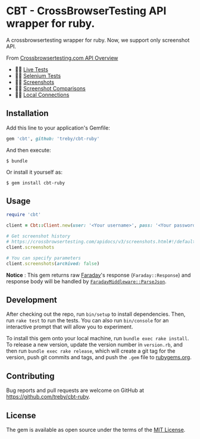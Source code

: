 # CBT - CrossBrowserTesting API wrapper for ruby.

A crossbrowsertesting wrapper for ruby. Now, we support only screenshot API.

From [Crossbrowsertesting.com API Overview](https://crossbrowsertesting.com/apidocs/v3/)

- :no_good_woman: [Live Tests](https://crossbrowsertesting.com/apidocs/v3/livetests.html)
- :no_good_woman: [Selenium Tests](https://crossbrowsertesting.com/apidocs/v3/selenium.html)
- :ok_woman: [Screenshots](https://crossbrowsertesting.com/apidocs/v3/screenshots.html)
- :ok_woman: [Screenshot Comparisons](https://crossbrowsertesting.com/apidocs/v3/screenshot-comparisons.html)
- :no_good_woman: [Local Connections](https://crossbrowsertesting.com/apidocs/v3/tunnels.html)

## Installation

Add this line to your application's Gemfile:

```ruby
gem 'cbt', github: 'treby/cbt-ruby'
```

And then execute:

    $ bundle

Or install it yourself as:

    $ gem install cbt-ruby

## Usage

```ruby
require 'cbt'

client = Cbt::Client.new(user: '<Your username>', pass: '<Your password>')

# Get screenshot history
# https://crossbrowsertesting.com/apidocs/v3/screenshots.html#!/default/get_screenshots
client.screenshots

# You can specify parameters
client.screenshots(archived: false)
```

**Notice** : This gem returns raw [Faraday](https://github.com/lostisland/faraday)'s response (`Faraday::Response`) and response body will be handled by [`FaradayMiddleware::ParseJson`](https://github.com/lostisland/faraday_middleware).

## Development

After checking out the repo, run `bin/setup` to install dependencies. Then, run `rake test` to run the tests. You can also run `bin/console` for an interactive prompt that will allow you to experiment.

To install this gem onto your local machine, run `bundle exec rake install`. To release a new version, update the version number in `version.rb`, and then run `bundle exec rake release`, which will create a git tag for the version, push git commits and tags, and push the `.gem` file to [rubygems.org](https://rubygems.org).

## Contributing

Bug reports and pull requests are welcome on GitHub at https://github.com/treby/cbt-ruby.

## License

The gem is available as open source under the terms of the [MIT License](http://opensource.org/licenses/MIT).
